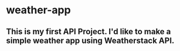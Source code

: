 # weather-app

## This is my first API Project. I'd like to make a simple weather app using Weatherstack API.